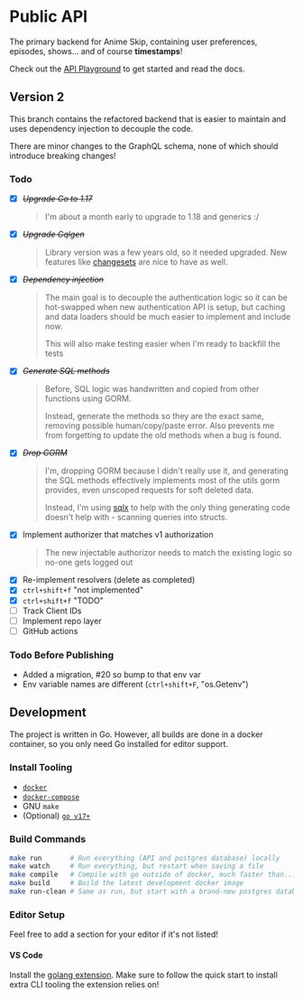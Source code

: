# Public API

The primary backend for Anime Skip, containing user preferences, episodes, shows... and of course **timestamps**!

Check out the [API Playground](http://test.api.anime-skip.com/graphiql) to get started and read the docs.

## Version 2

This branch contains the refactored backend that is easier to maintain and uses dependency injection to decouple the code.

There are minor changes to the GraphQL schema, none of which should introduce breaking changes!

### Todo

- [x] ~~_Upgrade Go to 1.17_~~
  > I'm about a month early to upgrade to 1.18 and generics :/
- [x] ~~_Upgrade Gqlgen_~~
  > Library version was a few years old, so it needed upgraded. New features like [changesets](https://gqlgen.com/reference/changesets/) are nice to have as well.
- [x] ~~_Dependency injection_~~
  > The main goal is to decouple the authentication logic so it can be hot-swapped when new authentication API is setup, but caching and data loaders should be much easier to implement and include now.
  >
  > This will also make testing easier when I'm ready to backfill the tests
- [x] ~~_Generate SQL methods_~~
  > Before, SQL logic was handwritten and copied from other functions using GORM.
  >
  > Instead, generate the methods so they are the exact same, removing possible human/copy/paste error. Also prevents me from forgetting to update the old methods when a bug is found.
- [x] ~~_Drop GORM_~~
  > I'm, dropping GORM because I didn't really use it, and generating the SQL methods effectively implements most of the utils gorm provides, even unscoped requests for soft deleted data.
  >
  > Instead, I'm using [sqlx](http://jmoiron.github.io/sqlx/) to help with the only thing generating code doesn't help with - scanning queries into structs.
- [x] Implement authorizer that matches v1 authorization
  > The new injectable authorizor needs to match the existing logic so no-one gets logged out
- [x] Re-implement resolvers (delete as completed)
- [x] `ctrl+shift+f` "not implemented"
- [x] `ctrl+shift+f` "TODO"
- [ ] Track Client IDs
- [ ] Implement repo layer
- [ ] GitHub actions

### Todo Before Publishing

- Added a migration, #20 so bump to that env var
- Env variable names are different (`ctrl+shift+F`, "os.Getenv")

## Development

The project is written in Go. However, all builds are done in a docker container, so you only need Go installed for editor support.

### Install Tooling

- [`docker`](https://docs.docker.com/get-docker/)
- [`docker-compose`](https://docs.docker.com/compose/install/)
- GNU `make`
- (Optional) [`go v17+`](https://golang.org/doc/install#download)

### Build Commands

```bash
make run       # Run everything (API and postgres database) locally
make watch     # Run everything, but restart when saving a file
make compile   # Compile with go outside of docker, much faster than...
make build     # Build the latest development docker image
make run-clean # Same as run, but start with a brand-new postgres database
```

### Editor Setup

Feel free to add a section for your editor if it's not listed!

#### VS Code

Install the [golang extension](https://marketplace.visualstudio.com/items?itemName=golang.go). Make sure to follow the quick start to install extra CLI tooling the extension relies on!
